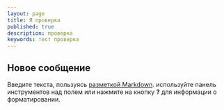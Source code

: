 ```yaml
---
layout: page
title: Я проверка
published: true
description: проверка
keywords: тест проверка
---
```




## Новое сообщение

Введите текста, пользуясь [разметкой Markdown](http://daringfireball.net/projects/markdown/). используйте панель инструментов над полем или нажмите на кнопку **?** для информации о форматировании.
